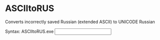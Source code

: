 ASCIItoRUS
==========
Converts incorrectly saved Russian (extended ASCII) to UNICODE Russian

Syntax: ASCIItoRUS.exe <Input file> <Output txt file>
